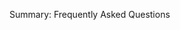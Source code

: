 Summary: Frequently Asked Questions

<!-- kate: replace-tabs-save on; replace-tabs on; tab-width 8; -->
